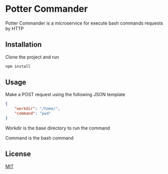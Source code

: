 # Potter Commander
Potter Commander is a microservice for execute bash commands requests by HTTP

## Installation
Clone the project and run
```bash
npm install
```

## Usage

Make a POST request using the following JSON template
```json
{
    "workdir": "/home/",
    "command": "pwd"
}
```
Workdir is the base directory to run the command

Command is the bash command

## License
[MIT](https://choosealicense.com/licenses/mit/)
